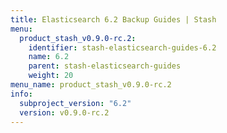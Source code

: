 ```yaml
---
title: Elasticsearch 6.2 Backup Guides | Stash
menu:
  product_stash_v0.9.0-rc.2:
    identifier: stash-elasticsearch-guides-6.2
    name: 6.2
    parent: stash-elasticsearch-guides
    weight: 20
menu_name: product_stash_v0.9.0-rc.2
info:
  subproject_version: "6.2"
  version: v0.9.0-rc.2
---
```



